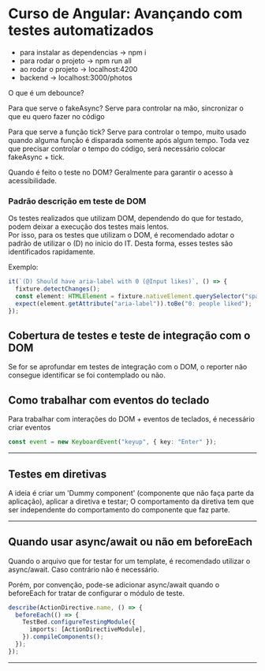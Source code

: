 # Curso de Angular: Avançando com testes automatizados

- para instalar as dependencias → npm i
- para rodar o projeto → npm run all
- ao rodar o projeto → localhost:4200
- backend → localhost:3000/photos

O que é um debounce?

Para que serve o fakeAsync?
Serve para controlar na mão, sincronizar o que eu quero fazer no código

Para que serve a função tick?
Serve para controlar o tempo, muito usado quando alguma função é disparada somente após algum tempo.
Toda vez que precisar controlar o tempo do código, será necessário colocar fakeAsync + tick.

Quando é feito o teste no DOM?
Geralmente para garantir o acesso à acessibilidade.

### Padrão descrição em teste de DOM

Os testes realizados que utilizam DOM, dependendo do que for testado, podem deixar a execução dos testes mais lentos. </br>
Por isso, para os testes que utilizam o DOM, é recomendado adotar o padrão de utilizar o (D) no inicio do IT. Desta forma, esses testes são identificados rapidamente.

Exemplo:

```typescript
it(`(D) Should have aria-label with 0 (@Input likes)`, () => {
  fixture.detectChanges();
  const element: HTMLElement = fixture.nativeElement.querySelector("span");
  expect(element.getAttribute("aria-label")).toBe("0: people liked");
});
```

## Cobertura de testes e teste de integração com o DOM

Se for se aprofundar em testes de integração com o DOM, o reporter não consegue identificar se foi contemplado ou não.

## Como trabalhar com eventos do teclado

Para trabalhar com interações do DOM + eventos de teclados, é necessário criar eventos

```typescript
const event = new KeyboardEvent("keyup", { key: "Enter" });
```

---

## Testes em diretivas

A ideia é criar um 'Dummy component' (componente que não faça parte da aplicação), aplicar a diretiva e testar;
O comportamento da diretiva tem que ser independente do comportamento do componente que faz parte.

---

## Quando usar async/await ou não em beforeEach

Quando o arquivo que for testar for um template, é recomendado utilizar o async/await. Caso contrário não é necessário.

Porém, por convenção, pode-se adicionar async/await quando o beforeEach for tratar de configurar o módulo de teste.

```typescript
describe(ActionDirective.name, () => {
  beforeEach(() => {
    TestBed.configureTestingModule({
      imports: [ActionDirectiveModule],
    }).compileComponents();
  });
});
```

---

